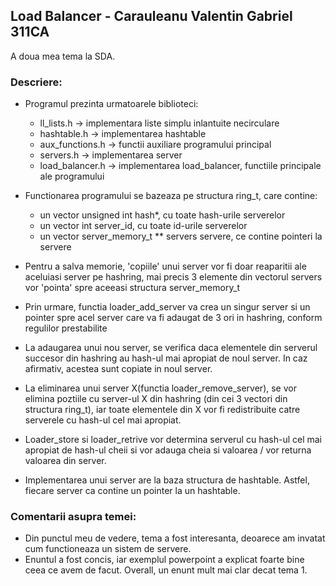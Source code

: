 ## Load Balancer - Carauleanu Valentin Gabriel 311CA

A doua mea tema la SDA.

### Descriere:

* Programul prezinta urmatoarele biblioteci:
    * ll_lists.h -> implementara liste simplu inlantuite necirculare
    * hashtable.h -> implementarea hashtable 
    * aux_functions.h -> functii auxiliare programului principal
    * servers.h -> implementarea server
    * load_balancer.h -> implementarea load_balancer, functiile principale ale programului

* Functionarea programului se bazeaza pe structura ring_t, care contine:
    * un vector unsigned int hash*, cu toate hash-urile serverelor
    * un vector int server_id, cu toate id-urile serverelor
    * un vector server_memory_t ** servers servere, ce contine pointeri la servere

* Pentru a salva memorie, 'copiile' unui server vor fi doar reaparitii ale aceluiasi server pe hashring,
    mai precis 3 elemente din vectorul servers vor 'pointa' spre aceeasi structura server_memory_t

* Prin urmare, functia loader_add_server va crea un singur server si un pointer spre acel server care va fi adaugat
    de 3 ori in hashring, conform regulilor prestabilite

* La adaugarea unui nou server, se verifica daca elementele din serverul succesor din hashring au hash-ul mai apropiat
    de noul server. In caz afirmativ, acestea sunt copiate in noul server.

* La eliminarea unui server X(functia loader_remove_server), se vor elimina poztiile cu server-ul X din hashring
    (din cei 3 vectori din structura ring_t), iar toate elementele din X vor fi redistribuite catre serverele
    cu hash-ul cel mai apropiat.

* Loader_store si loader_retrive vor determina serverul cu hash-ul cel mai apropiat de hash-ul cheii si vor
    adauga cheia si valoarea / vor returna valoarea din server.

* Implementarea unui server are la baza structura de hashtable. Astfel, fiecare server ca contine un pointer
    la un hashtable.

### Comentarii asupra temei:

* Din punctul meu de vedere, tema a fost interesanta, deoarece am invatat cum functioneaza un sistem de servere.
* Enuntul a fost concis, iar exemplul powerpoint a explicat foarte bine ceea ce avem de facut. Overall, un enunt
    mult mai clar decat tema 1.
